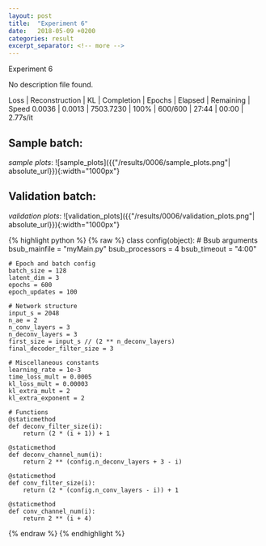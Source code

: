 ```yaml
---
layout: post
title:  "Experiment 6"
date:   2018-05-09 +0200
categories: result
excerpt_separator: <!-- more -->
---
```

<!-- more -->

Experiment 6

No description file found.

Loss | Reconstruction | KL | Completion | Epochs | Elapsed | Remaining | Speed
0.0036 | 0.0013 | 7503.7230 | 100% | 600/600 | 27:44 | 00:00 | 2.77s/it

## **Sample batch**:
_sample plots_:
![sample_plots]({{"/results/0006/sample_plots.png"| absolute_url}}){:width="1000px"}


## **Validation batch**:
_validation plots_:
![validation_plots]({{"/results/0006/validation_plots.png"| absolute_url}}){:width="1000px"}



{% highlight python %}
{% raw %}
class config(object):
	# Bsub arguments
	bsub_mainfile = "myMain.py"
	bsub_processors = 4
	bsub_timeout = "4:00"

	# Epoch and batch config
	batch_size = 128 
	latent_dim = 3
	epochs = 600
	epoch_updates = 100

	# Network structure
	input_s = 2048
	n_ae = 2
	n_conv_layers = 3
	n_deconv_layers = 3
	first_size = input_s // (2 ** n_deconv_layers)
	final_decoder_filter_size = 3

	# Miscellaneous constants
	learning_rate = 1e-3
	time_loss_mult = 0.0005
	kl_loss_mult = 0.00003
	kl_extra_mult = 2
	kl_extra_exponent = 2

	# Functions
	@staticmethod
	def deconv_filter_size(i):
		return (2 * (i + 1)) + 1

	@staticmethod
	def deconv_channel_num(i):
		return 2 ** (config.n_deconv_layers + 3 - i)

	@staticmethod
	def conv_filter_size(i):
		return (2 * (config.n_conv_layers - i)) + 1

	@staticmethod
	def conv_channel_num(i):
		return 2 ** (i + 4)

{% endraw %}
{% endhighlight %}
